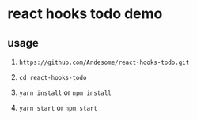 # react hooks todo demo

## usage

1. `https://github.com/Andesome/react-hooks-todo.git`

2. `cd react-hooks-todo`

3. `yarn install` or `npm install`

4. `yarn start` or `npm start`